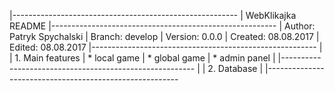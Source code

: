 ﻿|--------------------------------------------------------
|                      WebKlikajka README
|--------------------------------------------------------
|	Author:		Patryk Spychalski
|	Branch: 	develop
|	Version:	0.0.0
|	Created:	08.08.2017
|	Edited:		08.08.2017
|--------------------------------------------------------
|
|	1. Main features
|		* local game
|		* global game
|		* admin panel
|
|--------------------------------------------------------
|
|	2. Database
|
|--------------------------------------------------------